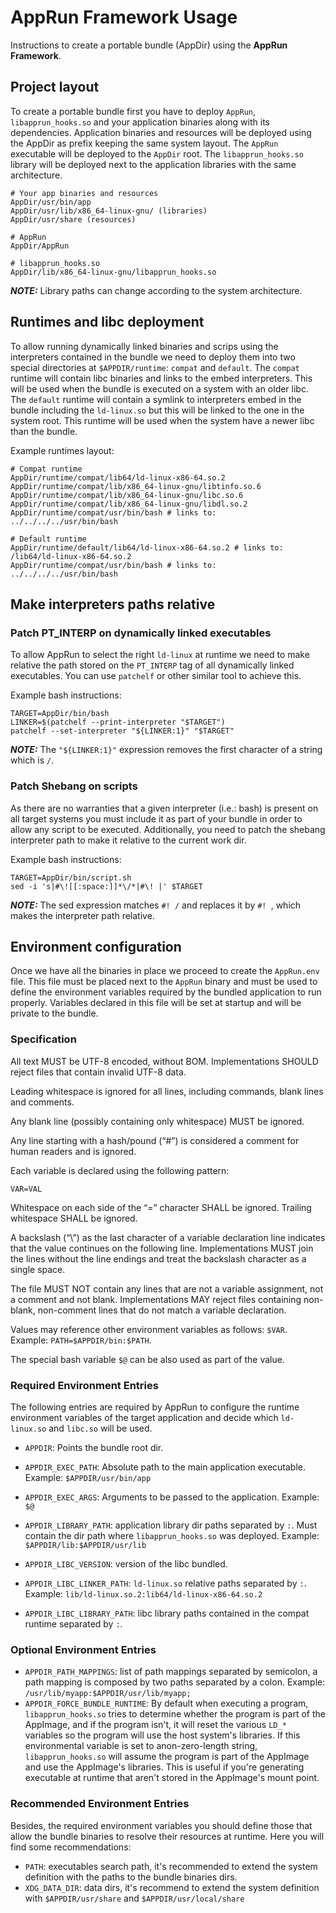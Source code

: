 # AppRun Framework Usage

Instructions to create a portable bundle (AppDir) using the **AppRun Framework**. 

## Project layout

To create a portable bundle first you have to deploy `AppRun`, `libapprun_hooks.so` and your application binaries along
with its dependencies. Application binaries and resources will be deployed using the AppDir as prefix keeping the same
system layout. The `AppRun` executable will be deployed to the `AppDir` root. The `libapprun_hooks.so` library will
be deployed next to the application libraries with the same architecture. 

```shell
# Your app binaries and resources
AppDir/usr/bin/app
AppDir/usr/lib/x86_64-linux-gnu/ (libraries)
AppDir/usr/share (resources)

# AppRun
AppDir/AppRun

# libapprun_hooks.so
AppDir/lib/x86_64-linux-gnu/libapprun_hooks.so
```
**_NOTE:_** Library paths can change according to the system architecture.

## Runtimes and libc deployment

To allow running dynamically linked binaries and scrips using the interpreters contained in the bundle we need to deploy
them into two special directories at `$APPDIR/runtime`: `compat` and `default`. The `compat` runtime will contain libc 
binaries and links to the embed interpreters. This will be used when the bundle is executed on a system with an older 
libc. The `default` runtime will contain a symlink to interpreters embed in the bundle including the `ld-linux.so` but
this will be linked to the one in the system root. This runtime will be used when the system have a newer libc than
the bundle.

Example runtimes layout:
```shell
# Compat runtime
AppDir/runtime/compat/lib64/ld-linux-x86-64.so.2
AppDir/runtime/compat/lib/x86_64-linux-gnu/libtinfo.so.6
AppDir/runtime/compat/lib/x86_64-linux-gnu/libc.so.6
AppDir/runtime/compat/lib/x86_64-linux-gnu/libdl.so.2
AppDir/runtime/compat/usr/bin/bash # links to: ../../../../usr/bin/bash

# Default runtime
AppDir/runtime/default/lib64/ld-linux-x86-64.so.2 # links to: /lib64/ld-linux-x86-64.so.2
AppDir/runtime/compat/usr/bin/bash # links to: ../../../../usr/bin/bash
```

## Make interpreters paths relative

### Patch PT_INTERP on dynamically linked executables

To allow AppRun to select the right `ld-linux` at runtime we need to make relative the path stored on the `PT_INTERP` 
tag of all dynamically linked executables. You can use `patchelf` or other similar tool to achieve this.

Example bash instructions:
```shell
TARGET=AppDir/bin/bash
LINKER=$(patchelf --print-interpreter "$TARGET")
patchelf --set-interpreter "${LINKER:1}" "$TARGET" 
```
**_NOTE:_** The `"${LINKER:1}"` expression removes the first character of a string which is `/`.

### Patch Shebang on scripts

As there are no warranties that a given interpreter (i.e.: bash) is present on all target systems you must include
it as part of your bundle in order to allow any script to be executed. Additionally, you need to patch the shebang 
interpreter path to make it relative to the current work dir.

Example bash instructions:
```shell
TARGET=AppDir/bin/script.sh
sed -i 's|#\![[:space:]]*\/*|#\! |' $TARGET
```
**_NOTE:_** The sed expression matches `#! /` and replaces it by `#! `, which makes the interpreter path relative.

## Environment configuration

Once we have all the binaries in place we proceed to create the `AppRun.env` file. This file must be placed next
to the `AppRun` binary and must be used to define the environment variables required by the bundled application to
run properly. Variables declared in this file will be set at startup and will be private to the bundle. 

### Specification

All text MUST be UTF-8 encoded, without BOM. Implementations SHOULD reject files that contain invalid UTF-8 data.

Leading whitespace is ignored for all lines, including commands, blank lines and comments.

Any blank line (possibly containing only whitespace) MUST be ignored.

Any line starting with a hash/pound (“#”) is considered a comment for human readers and is ignored.

Each variable is declared using the following pattern:

`VAR=VAL`

Whitespace on each side of the “=” character SHALL be ignored. Trailing whitespace SHALL be ignored.

A backslash (“\”) as the last character of a variable declaration line indicates that the value continues on the 
following line. Implementations MUST join the lines without the line endings and treat the backslash character as a 
single space.

The file MUST NOT contain any lines that are not a variable assignment, not a comment and not blank. Implementations 
MAY reject files containing non-blank, non-comment lines that do not match a variable declaration.

Values may reference other environment variables as follows: `$VAR`.  Example: `PATH=$APPDIR/bin:$PATH`.

The special bash variable `$@` can be also used as part of the value.

### Required Environment Entries

The following entries are required by AppRun to configure the runtime environment variables of the target application 
and decide which `ld-linux.so` and `libc.so` will be used. 

- `APPDIR`: Points the bundle root dir.
- `APPDIR_EXEC_PATH`: Absolute path to the main application executable. Example: `$APPDIR/usr/bin/app` 
- `APPDIR_EXEC_ARGS`: Arguments to be passed to the application. Example: `$@`

- `APPDIR_LIBRARY_PATH`: application library dir paths separated by `:`. Must contain the dir path where 
`libapprun_hooks.so` was deployed. Example: `$APPDIR/lib:$APPDIR/usr/lib`

- `APPDIR_LIBC_VERSION`: version of the libc bundled.
- `APPDIR_LIBC_LINKER_PATH`: `ld-linux.so` relative paths separated by `:`. Example: `lib/ld-linux.so.2:lib64/ld-linux-x86-64.so.2`
- `APPDIR_LIBC_LIBRARY_PATH`: libc library paths contained in the compat runtime separated by `:`.

### Optional Environment Entries

- `APPDIR_PATH_MAPPINGS`: list of path mappings separated by semicolon, a path mapping is composed by two paths 
separated by a colon. Example: `/usr/lib/myapp:$APPDIR/usr/lib/myapp;`
- `APPDIR_FORCE_BUNDLE_RUNTIME`: By default when executing a program, `libapprun_hooks.so` tries to determine whether the program is part of the AppImage, and if the program isn't, it will reset the various `LD_*` variables so the program will use the host system's libraries. If this environmental variable is set to anon-zero-length string, `libapprun_hooks.so` will assume the program is part of the AppImage and use the AppImage's libraries. This is useful if you're generating executable at runtime that aren't stored in the AppImage's mount point.

### Recommended Environment Entries

Besides, the required environment variables you should define those that allow the bundle binaries to resolve their 
resources at runtime. Here you will find some recommendations:

- `PATH`: executables search path, it's recommended to extend the system definition with the paths to the bundle 
binaries dirs.
- `XDG_DATA_DIR`: data dirs, it's recommend to extend the system definition with `$APPDIR/usr/share` and `$APPDIR/usr/local/share`
